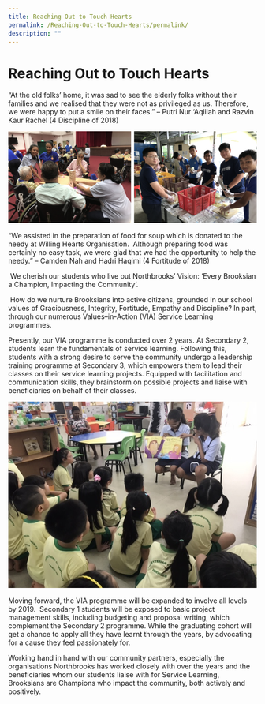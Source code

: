 ```yaml
---
title: Reaching Out to Touch Hearts
permalink: /Reaching-Out-to-Touch-Hearts/permalink/
description: ""
---
```

Reaching Out to Touch Hearts
============================

“At the old folks’ home, it was sad to see the elderly folks without their families and we realised that they were not as privileged as us. Therefore, we were happy to put a smile on their faces.” – Putri Nur ‘Aqiilah and Razvin Kaur Rachel (4 Discipline of 2018)

![](/images/Reach.png)

“We assisted in the preparation of food for soup which is donated to the needy at Willing Hearts Organisation.  Although preparing food was certainly no easy task, we were glad that we had the opportunity to help the needy.” – Camden Nah and Hadri Haqimi (4 Fortitude of 2018)    
  
 We cherish our students who live out Northbrooks’ Vision: ‘Every Brooksian a Champion, Impacting the Community’.    
  
 How do we nurture Brooksians into active citizens, grounded in our school values of Graciousness, Integrity, Fortitude, Empathy and Discipline? In part, through our numerous Values–in-Action (VIA) Service Learning programmes.    
  
Presently, our VIA programme is conducted over 2 years. At Secondary 2, students learn the fundamentals of service learning. Following this, students with a strong desire to serve the community undergo a leadership training programme at Secondary 3, which empowers them to lead their classes on their service learning projects. Equipped with facilitation and communication skills, they brainstorm on possible projects and liaise with beneficiaries on behalf of their classes.

![](/images/Reach2.jpeg)

Moving forward, the VIA programme will be expanded to involve all levels by 2019.  Secondary 1 students will be exposed to basic project management skills, including budgeting and proposal writing, which complement the Secondary 2 programme. While the graduating cohort will get a chance to apply all they have learnt through the years, by advocating for a cause they feel passionately for.    
  
Working hand in hand with our community partners, especially the organisations Northbrooks has worked closely with over the years and the beneficiaries whom our students liaise with for Service Learning, Brooksians are Champions who impact the community, both actively and positively.
